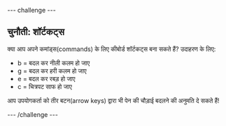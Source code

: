 \--- challenge \---

## चुनौती: शॉर्टकट्स

क्या आप अपने कमांड्स(commands) के लिए कीबोर्ड शॉर्टकट्स बना सकते हैं? उदाहरण के लिए:

+ b = बदल कर नीली कलम हो जाए
+ g = बदल कर हरी कलम हो जाए
+ e = बदल कर रबड़ हो जाए
+ c = चित्रपट साफ हो जाए

आप उपयोगकर्ता को तीर बटन(arrow keys) द्वारा भी पेन की चौड़ाई बदलने की अनुमति दे सकते हैं!

\--- /challenge \---